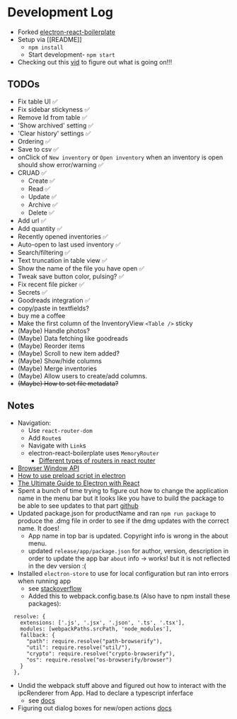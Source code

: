 # Development Log
- Forked [electron-react-boilerplate](https://github.com/electron-react-boilerplate/electron-react-boilerplate)
- Setup via [[README]]
  - `npm install`
  - Start development- `npm start`
- Checking out this [vid](https://www.youtube.com/watch?v=j4EYgiAj_2E) to figure out what is going on!!!

## TODOs
- Fix table UI ✅
- Fix sidebar stickyness ✅
- Remove Id from table ✅
- 'Show archived' setting ✅
- 'Clear history' settings ✅
- Ordering ✅
- Save to csv ✅
- onClick of `New inventory` or `Open inventory` when an inventory is open should show error/warning ✅
- CRUAD ✅
  - Create ✅
  - Read ✅
  - Update ✅
  - Archive ✅
  - Delete ✅
- Add url ✅
- Add quantity ✅
- Recently opened inventories ✅
- Auto-open to last used inventory ✅
- Search/filtering ✅
- Text truncation in table view ✅
- Show the name of the file you have open ✅
- Tweak save button color, pulsing? ✅
- Fix recent file picker ✅
- Secrets ✅
- Goodreads integration ✅
- copy/paste in textfields?
- buy me a coffee
- Make the first column of the InventoryView `<Table />` sticky
- (Maybe) Handle photos?
- (Maybe) Data fetching like goodreads
- (Maybe) Reorder items
- (Maybe) Scroll to new item added?
- (Maybe) Show/hide columns
- (Maybe) Merge inventories
- (Maybe) Allow users to create/add columns.
- ~~(Maybe) How to set file metadata?~~


## Notes
- Navigation:
  - Use `react-router-dom`
  - Add `Route`s
  - Navigate with `Link`s
  - electron-react-boilerplate uses `MemoryRouter`
    - [Different types of routers in react router](https://learnwithparam.com/blog/different-types-of-router-in-react-router/)
- [Browser Window API](https://www.electronjs.org/docs/v14-x-y/api/browser-window)
- [How to use preload script in electron](https://awsm.page/electron/how-to-use-preload-script-in-electron/)
- [The Ultimate Guide to Electron with React](https://medium.com/folkdevelopers/the-ultimate-guide-to-electron-with-react-8df8d73f4c97)
- Spent a bunch of time trying to figure out how to change the application name in the menu bar but it looks like you have to build the package to be able to see updates to that part [github](https://stackoverflow.com/questions/41551110/unable-to-override-app-name-on-mac-os-electron-menu)
- Updated package.json for productName and ran `npm run package` to produce the .dmg file in order to see if the dmg updates with the correct name. It does!
  - App name in top bar is updated.  Copyright info is wrong in the about menu.
  - updated `release/app/package.json` for author, version, description in order to update the app bar `about` info -> works! but it is not reflected in the dev version :(
- Installed `electron-store` to use for local configuration but ran into errors when running app
  - see [stackoverflow](https://stackoverflow.com/questions/64557638/how-to-polyfill-node-core-modules-in-webpack-5)
  - Added this to webpack.config.base.ts (Also have to npm install these packages):
```
  resolve: {
    extensions: ['.js', '.jsx', '.json', '.ts', '.tsx'],
    modules: [webpackPaths.srcPath, 'node_modules'],
    fallback: {
      "path": require.resolve("path-browserify"),
      "util": require.resolve("util/"),
      "crypto": require.resolve("crypto-browserify"),
      "os": require.resolve("os-browserify/browser")
    }
  },
```
- Undid the webpack stuff above and figured out how to interact with the ipcRenderer from App. Had to declare a typescript inferface
  - see [docs](https://www.electronjs.org/docs/latest/tutorial/context-isolation#usage-with-typescript)
- Figuring out dialog boxes for new/open actions [docs](https://www.electronjs.org/docs/latest/api/dialog)

